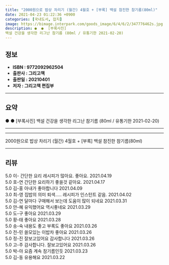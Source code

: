 ```yaml
---
title: "2000원으로 밥상 차리기 (월간) 4월호 + [부록] 백설 참진한 참기름(80ml)"
date: 2021-04-23 01:22:36 +0900
categories: [국내도서, 잡지]
image: https://bimage.interpark.com/goods_image/6/4/6/2/347776462s.jpg
description: ●  ●  [부록사진]
백설 건강을 생각한 리그난 참기름 (80ml / 유통기한 2021-02-20)
---
```


## **정보**

- **ISBN : 9772092962504**
- **출판사 : 그리고책**
- **출판일 : 20210401**
- **저자 : 그리고책 편집부**

------



## **요약**

●  ●  [부록사진]
백설 건강을 생각한 리그난 참기름 (80ml / 유통기한 2021-02-20)

------



------


2000원으로 밥상 차리기 (월간) 4월호 + [부록] 백설 참진한 참기름(80ml) 

------


## **리뷰** 

5.0 이- 간단한 요리 레시피가 많아요. 좋아요. 2021.04.19 <br/>5.0 호-연 간단한 요리하기 좋을것 같아요. 2021.04.17 <br/>5.0 김-홍 아내가 좋아합니다 2021.04.09 <br/>3.0 최-영 집밥의 의미 퇴색..... 레시피가 인스턴트 같음.  2021.04.02 <br/>5.0 김-연 달마다 구매해서 보는데 도움이 많이 되네요 2021.03.31 <br/>5.0 안-혜 유익했어요 역시좋네요 2021.03.29 <br/>5.0 도-구 좋아요 2021.03.29 <br/>5.0 황-태 좋아요  2021.03.28 <br/>5.0 송-숙 내용도 좋고 부록도 좋아요 2021.03.26 <br/>5.0 전-민 쓸모있는 이밥차 좋아요 2021.03.26 <br/>5.0 정-진 잘보고있어요 감사합니다  2021.03.26 <br/>5.0 고-주 감사합니다.  잘보고있어요  2021.03.26 <br/>5.0 박-아 요즘 계속 참기름인듯 2021.03.23 <br/>5.0 김-동 유용해요 2021.03.22 <br/>